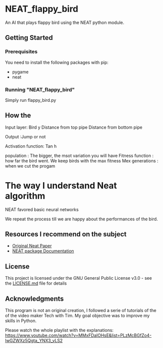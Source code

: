 # NEAT_flappy_bird

 An AI that plays flappy bird using the NEAT python module.

## Getting Started
### Prerequisites

You need to install the following packages with pip:
* pygame
* neat

### Running "NEAT_flappy_bird"

Simply run flappy_bird.py

## How the
Input layer:
Bird y
Distance from top pipe
Distance from bottom pipe

Output :Jump or not

Activation function: Tan h

population : The bigger, the msot variation you will have
Fitness function : how far the bird went. We keep birds with the max fitness
Mex generations : when we cut the progam

# The way I understand Neat algorithm

NEAT favored basic neural networks

We repeat the process till we are happy about the performances of the bird.

## Resources I recommend on the subject


* [Original Neat Paper](http://nn.cs.utexas.edu/downloads/papers/stanley.cec02.pdf)
* [NEAT package Documentation](https://neat-python.readthedocs.io/en/latest/)

## License

This project is licensed under the GNU General Public License v3.0 - see the [LICENSE.md](LICENSE.md) file for details

## Acknowledgments

This program is not an original creation, I followed a serie of tutorials of the of the video maker Tech with Tim.
My goal objective was to improve my skills in Python.

Please watch the whole playlist with the explanations:
https://www.youtube.com/watch?v=MMxFDaIOHsE&list=PLzMcBGfZo4-lwGZWXz5Qgta_YNX3_vLS2

